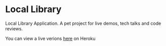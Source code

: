 # Local Library
Local Library Application. A pet project for live demos, tech talks and code reviews.

You can view a live verions [here](https://eyetanfelix-local-library.herokuapp.com) on Heroku
